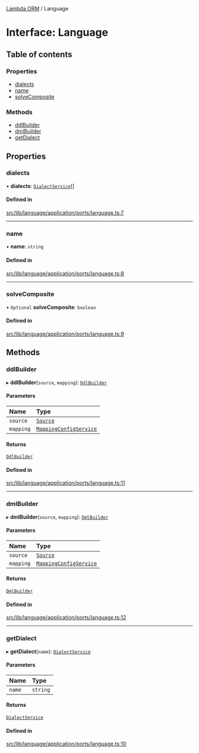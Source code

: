 [Lambda ORM](../README.md) / Language

# Interface: Language

## Table of contents

### Properties

- [dialects](Language.md#dialects)
- [name](Language.md#name)
- [solveComposite](Language.md#solvecomposite)

### Methods

- [ddlBuilder](Language.md#ddlbuilder)
- [dmlBuilder](Language.md#dmlbuilder)
- [getDialect](Language.md#getdialect)

## Properties

### dialects

• **dialects**: [`DialectService`](../classes/DialectService.md)[]

#### Defined in

[src/lib/language/application/ports/language.ts:7](https://github.com/lambda-orm/lambdaorm/blob/ad1fa3d559707b5bcfa3c09434382228cb95f3a8/src/lib/language/application/ports/language.ts#L7)

___

### name

• **name**: `string`

#### Defined in

[src/lib/language/application/ports/language.ts:8](https://github.com/lambda-orm/lambdaorm/blob/ad1fa3d559707b5bcfa3c09434382228cb95f3a8/src/lib/language/application/ports/language.ts#L8)

___

### solveComposite

• `Optional` **solveComposite**: `boolean`

#### Defined in

[src/lib/language/application/ports/language.ts:9](https://github.com/lambda-orm/lambdaorm/blob/ad1fa3d559707b5bcfa3c09434382228cb95f3a8/src/lib/language/application/ports/language.ts#L9)

## Methods

### ddlBuilder

▸ **ddlBuilder**(`source`, `mapping`): [`DdlBuilder`](DdlBuilder.md)

#### Parameters

| Name | Type |
| :------ | :------ |
| `source` | [`Source`](Source.md) |
| `mapping` | [`MappingConfigService`](../classes/MappingConfigService.md) |

#### Returns

[`DdlBuilder`](DdlBuilder.md)

#### Defined in

[src/lib/language/application/ports/language.ts:11](https://github.com/lambda-orm/lambdaorm/blob/ad1fa3d559707b5bcfa3c09434382228cb95f3a8/src/lib/language/application/ports/language.ts#L11)

___

### dmlBuilder

▸ **dmlBuilder**(`source`, `mapping`): [`DmlBuilder`](DmlBuilder.md)

#### Parameters

| Name | Type |
| :------ | :------ |
| `source` | [`Source`](Source.md) |
| `mapping` | [`MappingConfigService`](../classes/MappingConfigService.md) |

#### Returns

[`DmlBuilder`](DmlBuilder.md)

#### Defined in

[src/lib/language/application/ports/language.ts:12](https://github.com/lambda-orm/lambdaorm/blob/ad1fa3d559707b5bcfa3c09434382228cb95f3a8/src/lib/language/application/ports/language.ts#L12)

___

### getDialect

▸ **getDialect**(`name`): [`DialectService`](../classes/DialectService.md)

#### Parameters

| Name | Type |
| :------ | :------ |
| `name` | `string` |

#### Returns

[`DialectService`](../classes/DialectService.md)

#### Defined in

[src/lib/language/application/ports/language.ts:10](https://github.com/lambda-orm/lambdaorm/blob/ad1fa3d559707b5bcfa3c09434382228cb95f3a8/src/lib/language/application/ports/language.ts#L10)
